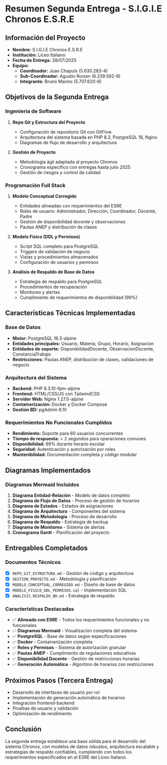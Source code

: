# Resumen Segunda Entrega - S.I.G.I.E Chronos E.S.R.E

## Información del Proyecto
- **Nombre:** S.I.G.I.E Chronos E.S.R.E
- **Institución:** Liceo Italiano
- **Fecha de Entrega:** 28/07/2025
- **Equipo:**
  - **Coordinador:** Juan Chapuis (5.630.283-4)
  - **Sub-Coordinador:** Agustin Roizen (6.339.592-9)
  - **Integrante:** Bruno Marino (5.707.620-6)

## Objetivos de la Segunda Entrega

### Ingeniería de Software
1. **Repo Git y Estructura del Proyecto**
   - Configuración de repositorio Git con GitFlow
   - Arquitectura del sistema basada en PHP 8.3, PostgreSQL 16, Nginx
   - Diagramas de flujo de desarrollo y arquitectura

2. **Gestión de Proyecto**
   - Metodología ágil adaptada al proyecto Chronos
   - Cronograma específico con entregas hasta julio 2025
   - Gestión de riesgos y control de calidad

### Programación Full Stack
1. **Modelo Conceptual Corregido**
   - Entidades alineadas con requerimientos del ESRE
   - Roles de usuario: Administrador, Dirección, Coordinador, Docente, Padre
   - Gestión de disponibilidad docente y observaciones
   - Pautas ANEP y distribución de clases

2. **Modelo Físico (DDL y Permisos)**
   - Script SQL completo para PostgreSQL
   - Triggers de validación de negocio
   - Vistas y procedimientos almacenados
   - Configuración de usuarios y permisos

3. **Análisis de Respaldo de Base de Datos**
   - Estrategia de respaldo para PostgreSQL
   - Procedimientos de recuperación
   - Monitoreo y alertas
   - Cumplimiento de requerimientos de disponibilidad (99%)

## Características Técnicas Implementadas

### Base de Datos
- **Motor:** PostgreSQL 16.3-alpine
- **Entidades principales:** Usuario, Materia, Grupo, Horario, Asignacion
- **Entidades de soporte:** DisponibilidadDocente, ObservacionDocente, ConstanciaTrabajo
- **Restricciones:** Pautas ANEP, distribución de clases, validaciones de negocio

### Arquitectura del Sistema
- **Backend:** PHP 8.3.10-fpm-alpine
- **Frontend:** HTML/CSS/JS con TailwindCSS
- **Servidor Web:** Nginx 1.27.0-alpine
- **Containerización:** Docker y Docker Compose
- **Gestión BD:** pgAdmin 8.10

### Requerimientos No Funcionales Cumplidos
- **Rendimiento:** Soporte para 60 usuarios concurrentes
- **Tiempo de respuesta:** < 2 segundos para operaciones comunes
- **Disponibilidad:** 99% durante horario escolar
- **Seguridad:** Autenticación y autorización por roles
- **Mantenibilidad:** Documentación completa y código modular

## Diagramas Implementados

### Diagramas Mermaid Incluidos
1. **Diagrama Entidad-Relación** - Modelo de datos completo
2. **Diagrama de Flujo de Datos** - Proceso de gestión de horarios
3. **Diagrama de Estados** - Estados de asignaciones
4. **Diagrama de Arquitectura** - Componentes del sistema
5. **Diagrama de Metodología** - Proceso de desarrollo
6. **Diagrama de Respaldo** - Estrategia de backup
7. **Diagrama de Monitoreo** - Sistema de alertas
8. **Cronograma Gantt** - Planificación del proyecto

## Entregables Completados

### Documentos Técnicos
- [x] `REPO_GIT_ESTRUCTURA.md` - Gestión de código y arquitectura
- [x] `GESTION_PROYECTO.md` - Metodología y planificación
- [x] `MODELO_CONCEPTUAL_CORREGIDO.md` - Diseño de base de datos
- [x] `MODELO_FISICO_DDL_PERMISOS.sql` - Implementación SQL
- [x] `ANALISIS_RESPALDO_BD.md` - Estrategia de respaldo

### Características Destacadas
- ✅ **Alineado con ESRE** - Todos los requerimientos funcionales y no funcionales
- ✅ **Diagramas Mermaid** - Visualización completa del sistema
- ✅ **PostgreSQL** - Base de datos según especificaciones
- ✅ **Docker** - Containerización completa
- ✅ **Roles y Permisos** - Sistema de autorización granular
- ✅ **Pautas ANEP** - Cumplimiento de regulaciones educativas
- ✅ **Disponibilidad Docente** - Gestión de restricciones horarias
- ✅ **Generación Automática** - Algoritmo de horarios con restricciones

## Próximos Pasos (Tercera Entrega)
- Desarrollo de interfaces de usuario por rol
- Implementación de generación automática de horarios
- Integración frontend-backend
- Pruebas de usuario y validación
- Optimización de rendimiento

## Conclusión
La segunda entrega establece una base sólida para el desarrollo del sistema Chronos, con modelos de datos robustos, arquitectura escalable y estrategias de respaldo confiables, cumpliendo con todos los requerimientos especificados en el ESRE del Liceo Italiano.
